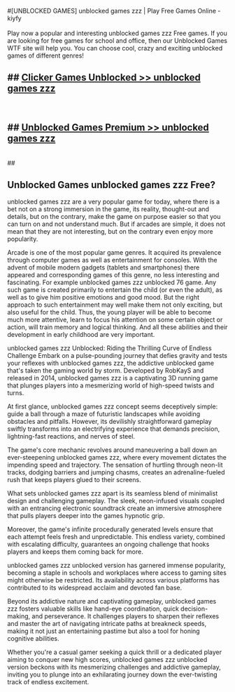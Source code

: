 #[UNBLOCKED GAMES] unblocked games zzz | Play Free Games Online - kiyfy <br>
<br>
Play now a popular and interesting unblocked games zzz Free games. If you are looking for free games for school and office, then our Unblocked Games WTF site will help you. You can choose cool, crazy and exciting unblocked games of different genres!


## ##  [Clicker Games Unblocked >> unblocked games zzz](http://freeplayer.one?title=unblocked_games_zzz&ref=22)
  <br>

##  ## [Unblocked Games Premium >> unblocked games zzz](http://freeplayer.one?title=unblocked_games_zzz&ref=22)
  <br>
  ##



## Unblocked Games unblocked games zzz Free?

unblocked games zzz are a very popular game for today, where there is a bet not on a strong immersion in the game, its reality, thought-out and details, but on the contrary, make the game on purpose easier so that you can turn on and not understand much. But if arcades are simple, it does not mean that they are not interesting, but on the contrary even enjoy more popularity.

Arcade is one of the most popular game genres. It acquired its prevalence through computer games as well as entertainment for consoles. With the advent of mobile modern gadgets (tablets and smartphones) there appeared and corresponding games of this genre, no less interesting and fascinating. For example unblocked games zzz unblocked 76 game. Any such game is created primarily to entertain the child (or even the adult), as well as to give him positive emotions and good mood. But the right approach to such entertainment may well make them not only exciting, but also useful for the child. Thus, the young player will be able to become much more attentive, learn to focus his attention on some certain object or action, will train memory and logical thinking. And all these abilities and their development in early childhood are very important.

unblocked games zzz Unblocked: Riding the Thrilling Curve of Endless Challenge
Embark on a pulse-pounding journey that defies gravity and tests your reflexes with unblocked games zzz, the addictive unblocked game that's taken the gaming world by storm. Developed by RobKayS and released in 2014, unblocked games zzz is a captivating 3D running game that plunges players into a mesmerizing world of high-speed twists and turns.

At first glance, unblocked games zzz concept seems deceptively simple: guide a ball through a maze of futuristic landscapes while avoiding obstacles and pitfalls. However, its devilishly straightforward gameplay swiftly transforms into an electrifying experience that demands precision, lightning-fast reactions, and nerves of steel.

The game's core mechanic revolves around maneuvering a ball down an ever-steepening unblocked games zzz, where every movement dictates the impending speed and trajectory. The sensation of hurtling through neon-lit tracks, dodging barriers and jumping chasms, creates an adrenaline-fueled rush that keeps players glued to their screens.

What sets unblocked games zzz apart is its seamless blend of minimalist design and challenging gameplay. The sleek, neon-infused visuals coupled with an entrancing electronic soundtrack create an immersive atmosphere that pulls players deeper into the games hypnotic grip.

Moreover, the game's infinite procedurally generated levels ensure that each attempt feels fresh and unpredictable. This endless variety, combined with escalating difficulty, guarantees an ongoing challenge that hooks players and keeps them coming back for more.

unblocked games zzz unblocked version has garnered immense popularity, becoming a staple in schools and workplaces where access to gaming sites might otherwise be restricted. Its availability across various platforms has contributed to its widespread acclaim and devoted fan base.

Beyond its addictive nature and captivating gameplay, unblocked games zzz fosters valuable skills like hand-eye coordination, quick decision-making, and perseverance. It challenges players to sharpen their reflexes and master the art of navigating intricate paths at breakneck speeds, making it not just an entertaining pastime but also a tool for honing cognitive abilities.

Whether you're a casual gamer seeking a quick thrill or a dedicated player aiming to conquer new high scores, unblocked games zzz unblocked version beckons with its mesmerizing challenges and addictive gameplay, inviting you to plunge into an exhilarating journey down the ever-twisting track of endless excitement.